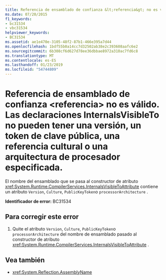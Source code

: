 ```yaml
---
title: Referencia de ensamblado de confianza &lt;referencia&gt; no es válido. Las declaraciones InternalsVisibleTo no pueden tener una versión, un token de clave pública, una referencia cultural o una arquitectura de procesador especificada.
ms.date: 07/20/2015
f1_keywords:
- bc31534
- vbc31534
helpviewer_keywords:
- BC31534
ms.assetid: ae1e470e-3105-48f2-87b1-466e395a7d44
ms.openlocfilehash: 1bdf55b0a14cc7d32502ab38e2c393608aafc6e2
ms.sourcegitcommit: 6b308cf6d627d78ee36dbbae8972a310ac7fd6c8
ms.translationtype: MT
ms.contentlocale: es-ES
ms.lasthandoff: 01/23/2019
ms.locfileid: "54744809"
---
```

# <a name="friend-assembly-reference-ltreferencegt-is-invalid-internalsvisibleto-declarations-cannot-have-a-version-culture-public-key-token-or-processor-architecture-specified"></a>Referencia de ensamblado de confianza &lt;referencia&gt; no es válido. Las declaraciones InternalsVisibleTo no pueden tener una versión, un token de clave pública, una referencia cultural o una arquitectura de procesador especificada.
El nombre del ensamblado que se pasa al constructor de atributo <xref:System.Runtime.CompilerServices.InternalsVisibleToAttribute> contiene un atributo `Version`, `Culture`, `PublicKeyToken`o `processorArchitecture` .  
  
 **Identificador de error:** BC31534  
  
## <a name="to-correct-this-error"></a>Para corregir este error  
  
1.  Quite el atributo `Version`, `Culture`, `PublicKeyToken`o `processorArchitecture` del nombre de ensamblado pasado al constructor de atributo <xref:System.Runtime.CompilerServices.InternalsVisibleToAttribute> .  
  
## <a name="see-also"></a>Vea también
- <xref:System.Reflection.AssemblyName>


